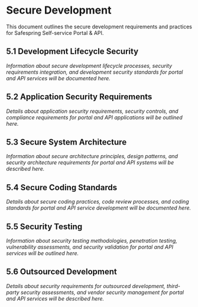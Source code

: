 # Secure Development

This document outlines the secure development requirements and practices for Safespring Self-service Portal & API.

## 5.1 Development Lifecycle Security

*Information about secure development lifecycle processes, security requirements integration, and development security standards for portal and API services will be documented here.*

## 5.2 Application Security Requirements

*Details about application security requirements, security controls, and compliance requirements for portal and API applications will be outlined here.*

## 5.3 Secure System Architecture

*Information about secure architecture principles, design patterns, and security architecture requirements for portal and API systems will be described here.*

## 5.4 Secure Coding Standards

*Details about secure coding practices, code review processes, and coding standards for portal and API service development will be documented here.*

## 5.5 Security Testing

*Information about security testing methodologies, penetration testing, vulnerability assessments, and security validation for portal and API services will be outlined here.*

## 5.6 Outsourced Development

*Details about security requirements for outsourced development, third-party security assessments, and vendor security management for portal and API services will be described here.*